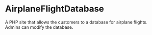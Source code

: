 AirplaneFlightDatabase
======================

A PHP site that allows the customers to a database for airplane flights. Admins can modify the database.
